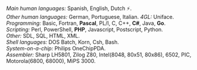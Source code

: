 *Main human languages:* Spanish, English, Dutch ⚡.  
*Other human languages:* German, Portuguese, Italian.
*4GL:* Uniface.  
*Programming:* Basic, Fortran, **Pascal**, PL/I, C, C++, **C#**, Java, **Go**.  
*Scripting:* Perl, PowerShell, **PHP**, Javascript, Postscript, Python.  
*Other:* SDL, SQL, HTML, XML.  
*Shell languages:* DOS Batch, Korn, Csh, Bash.  
*System-on-a-chip:* Philips OneChipPDA.  
*Assembler:* Sharp LH5801, Zilog Z80, Intel(8048, 80x51, 80x86), 6502, PIC, Motorola(6800, 68000), MiPS 3000.

<!--
**lordofscripts/lordofscripts** is a ✨ _special_ ✨ repository because its `README.md` (this file) appears on your GitHub profile.

Here are some ideas to get you started:

- 🔭 I’m currently working on ...
- 🌱 I’m currently learning ...
- 👯 I’m looking to collaborate on ...
- 🤔 I’m looking for help with ...
- 💬 Ask me about ...
- 📫 How to reach me: ...
- 😄 Pronouns: ...
- ⚡ Fun fact: ...
-->
